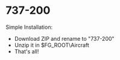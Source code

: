 # 737-200
Simple Installation:
- Download ZIP and rename to "737-200"
- Unzip it in $FG_ROOT\Aircraft
- That's all!
